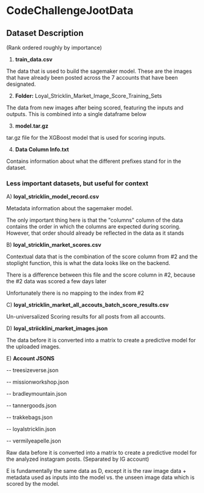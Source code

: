 # CodeChallengeJootData
## Dataset Description

(Rank ordered roughly by importance)



1.   **train_data.csv**

The data that is used to build the sagemaker model. These are the images that have already been posted across the 7 accounts that have been designated. 


2.   **Folder:** Loyal_Stricklin_Market_Image_Score_Training_Sets

The data from new images after being scored, featuring the inputs and outputs. This is combined into a single dataframe below 

3. **model.tar.gz**

tar.gz file for the XGBoost model that is used for scoring inputs. 

4. **Data Column Info.txt**

Contains information about what the different prefixes stand for in the dataset.


### Less important datasets, but useful for context
A) **loyal_stricklin_model_record.csv**

Metadata information about the sagemaker model. 

The only important thing here is that the "columns" column of the data contains the order in which the columns are expected during scoring. However, that order should already be reflected in the data as it stands 

B) **loyal_stricklin_market_scores.csv**

Contextual data that is the combination of the score column from #2 and the stoplight function, this is what the data looks like on the backend. 

There is a difference between this file and the score column in #2, because the #2 data was scored a few days later 

Unfortunately there is no mapping to the index from #2

C) **loyal_stricklin_market_all_accouts_batch_score_results.csv**

Un-universalized Scoring results for all posts from all accounts. 


D) **loyal_striicklini_market_images.json**

The data before it is converted into a matrix to create a predictive model for the uploaded images.


E) **Account JSONS**

-- treesizeverse.json

-- missionworkshop.json

-- bradleymountain.json

-- tannergoods.json

-- trakkebags.json

-- loyalstricklin.json

-- vermilyeapelle.json

Raw data before it is converted into a matrix to create a predictive model for the analyzed instagram posts. (Separated by IG account)

E is fundamentally the same data as D, except it is the raw image data + metadata used as inputs into the model vs. the unseen image data which is scored by the model. 




